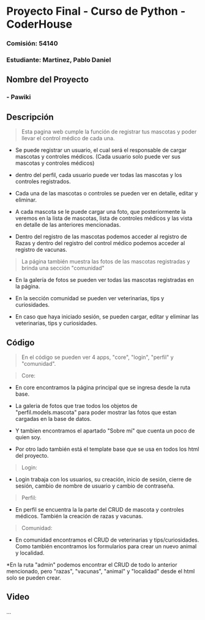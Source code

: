 # Proyecto Final - Curso de Python - CoderHouse
### Comisión: 54140
### Estudiante: Martinez, Pablo Daniel

## Nombre del Proyecto 
### - Pawiki

## Descripción
> Esta pagina web cumple la función de registrar tus mascotas y poder llevar el control médico de cada una.

- Se puede registrar un usuario, el cual será el responsable de cargar mascotas y controles médicos. (Cada usuario solo puede ver sus mascotas y controles médicos)

- dentro del perfil, cada usuario puede ver todas las mascotas y los controles registrados.

- Cada una de las mascotas o controles se pueden ver en detalle, editar y eliminar.

- A cada mascota se le puede cargar una foto, que posteriormente la veremos en la lista de mascotas, lista de controles médicos y las vista en detalle de las anteriores mencionadas.

- Dentro del registro de las mascotas podemos acceder al registro de Razas y dentro del registro del control médico podemos acceder al registro de vacunas.

> La página también muestra las fotos de las mascotas registradas y brinda una sección "comunidad"

- En la galería de fotos se pueden ver todas las mascotas registradas en la página.

- En la sección comunidad se pueden ver veterinarias, tips y curiosidades.

- En caso que haya iniciado sesión, se pueden cargar, editar y eliminar las veterinarias, tips y curiosidades.

## Código

> En el código se pueden ver 4 apps, "core", "login", "perfil" y "comunidad".

> Core:
- En core encontramos la página principal que se ingresa desde la ruta base.

- La galeria de fotos que trae todos los objetos de "perfil.models.mascota" para poder mostrar las fotos que estan cargadas en la base de datos.

- Y tambien encontramos el apartado "Sobre mí" que cuenta un poco de quien soy.

- Por otro lado también está el template base que se usa en todos los html del proyecto.

> Login:

- Login trabaja con los usuarios, su creación, inicio de sesión, cierre de sesión, cambio de nombre de usuario y cambio de contraseña.

> Perfil:

- En perfil se encuentra la la parte del CRUD de mascota y controles médicos. También la creación de razas y vacunas.

> Comunidad:

- En comunidad encontramos el CRUD de veterinarias y tips/curiosidades. Como también encontramos los formularios para crear un nuevo animal y localidad.

*En la ruta "admin" podemos encontrar el CRUD de todo lo anterior mencionado, pero "razas", "vacunas", "animal" y "localidad" desde el html solo se pueden crear. 

## Video
...
